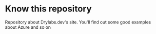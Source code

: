 # Know this repository

Repository about Drylabs.dev's site. You'll find out some good examples about Azure and so on 